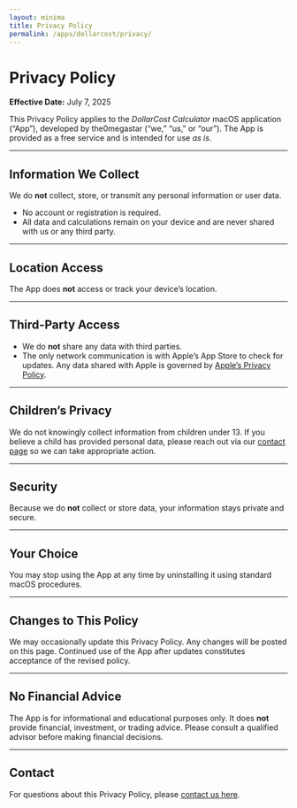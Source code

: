 ```yaml
---
layout: minima
title: Privacy Policy
permalink: /apps/dollarcost/privacy/
---
```


# Privacy Policy

**Effective Date:** July 7, 2025

This Privacy Policy applies to the *DollarCost Calculator* macOS application (“App”), developed by the0megastar (“we,” “us,” or “our”). The App is provided as a free service and is intended for use *as is*.

---

## Information We Collect

We do **not** collect, store, or transmit any personal information or user data.

- No account or registration is required.  
- All data and calculations remain on your device and are never shared with us or any third party.

---

## Location Access

The App does **not** access or track your device’s location.

---

## Third-Party Access

- We do **not** share any data with third parties.  
- The only network communication is with Apple’s App Store to check for updates. Any data shared with Apple is governed by [Apple’s Privacy Policy](https://www.apple.com/legal/privacy/).

---

## Children’s Privacy

We do not knowingly collect information from children under 13. If you believe a child has provided personal data, please reach out via our [contact page](/contact/) so we can take appropriate action.

---

## Security

Because we do **not** collect or store data, your information stays private and secure.

---

## Your Choice

You may stop using the App at any time by uninstalling it using standard macOS procedures.

---

## Changes to This Policy

We may occasionally update this Privacy Policy. Any changes will be posted on this page. Continued use of the App after updates constitutes acceptance of the revised policy.

---

## No Financial Advice

The App is for informational and educational purposes only. It does **not** provide financial, investment, or trading advice. Please consult a qualified advisor before making financial decisions.

---

## Contact

For questions about this Privacy Policy, please [contact us here](/contact/).
